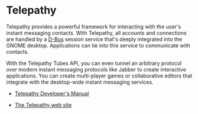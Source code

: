 # Telepathy

Telepathy provides a powerful framework for interacting with the user's
instant messaging contacts. With Telepathy, all accounts and connections
are handled by a [D-Bus]() session service that's deeply integrated into
the GNOME desktop. Applications can tie into this service to communicate
with contacts.

With the Telepathy Tubes API, you can even tunnel an arbitrary protocol
over modern instant messaging protocols like Jabber to create
interactive applications. You can create multi-player games or
collaborative editors that integrate with the desktop-wide instant
messaging services.

  - [Telepathy Developer's
    Manual](http://telepathy.freedesktop.org/doc/book/)

  - [The Telepathy web site](http://telepathy.freedesktop.org)
